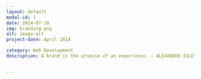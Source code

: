 ```yaml
---
layout: default
modal-id: 1
date: 2014-07-18
img: branding.png
alt: image-alt
project-date: April 2014

category: Web Development
description: A brand is the promise of an experience. — ALEXANDER ISLEY


---
```

